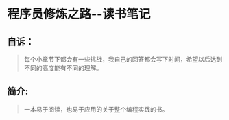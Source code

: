 # 程序员修炼之路--读书笔记
## 自诉：
> 每个小章节下都会有一些挑战，我自己的回答都会写下时间，希望以后达到不同的高度能有不同的理解。

## 简介:
>  一本易于阅读，也易于应用的关于整个编程实践的书。
